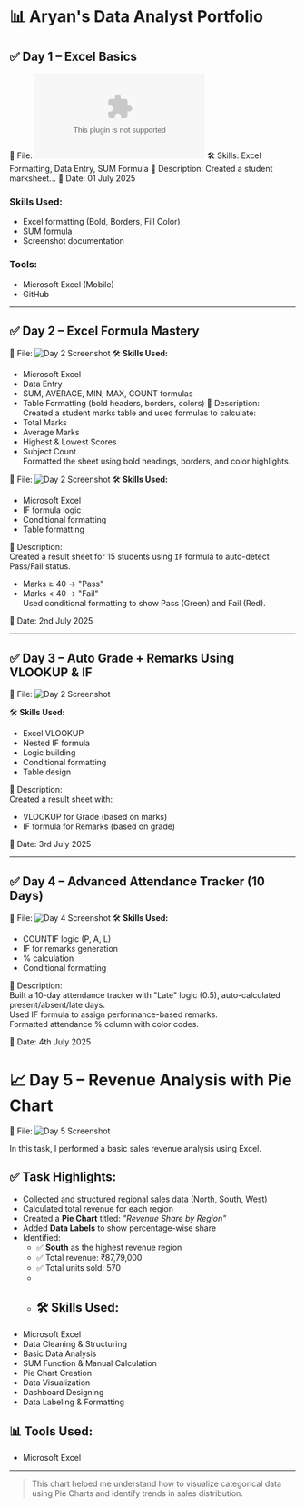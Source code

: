 # 📊 Aryan's Data Analyst Portfolio

## ✅ Day 1 – Excel Basics

📁 File: ![Day 1 Screenshot](./Aryan_Excel_day1_project.xls)
🛠️ Skills: Excel Formatting, Data Entry, SUM Formula
📝 Description: Created a student marksheet...
📅 Date: 01 July 2025
### Skills Used:
- Excel formatting (Bold, Borders, Fill Color)
- SUM formula
- Screenshot documentation

### Tools:
- Microsoft Excel (Mobile)
- GitHub


---

## ✅ Day 2 – Excel Formula Mastery

📁 File: ![Day 2 Screenshot](./Excelpractice2.png) 
🛠️ **Skills Used:**
- Microsoft Excel
- Data Entry
- SUM, AVERAGE, MIN, MAX, COUNT formulas
- Table Formatting (bold headers, borders, colors)
📝 Description:  
Created a student marks table and used formulas to calculate:
- Total Marks
- Average Marks
- Highest & Lowest Scores
- Subject Count  
Formatted the sheet using bold headings, borders, and color highlights.

📁 File: ![Day 2 Screenshot](./IF_FORMULA_RESULTS.jpg)
🛠️ **Skills Used:**
- Microsoft Excel
- IF formula logic
- Conditional formatting
- Table formatting

📝 Description:  
Created a result sheet for 15 students using `IF` formula to auto-detect Pass/Fail status.  
- Marks ≥ 40 → "Pass"  
- Marks < 40 → "Fail"  
Used conditional formatting to show Pass (Green) and Fail (Red).

📅 Date: 2nd July 2025

---

## ✅ Day 3 – Auto Grade + Remarks Using VLOOKUP & IF

📁 File: ![Day 2 Screenshot](./VLOOKUP_PRACTICE.jpg)

🛠️ **Skills Used:**
- Excel VLOOKUP
- Nested IF formula
- Logic building
- Conditional formatting
- Table design

📝 Description:  
Created a result sheet with:
- VLOOKUP for Grade (based on marks)
- IF formula for Remarks (based on grade)

📅 Date: 3rd July 2025


---

## ✅ Day 4 – Advanced Attendance Tracker (10 Days)

📁 File: ![Day 4 Screenshot](./ATTENDANCE_TRACKER_10DAYS.jpg)
🛠️ **Skills Used:**
- COUNTIF logic (P, A, L)
- IF for remarks generation
- % calculation
- Conditional formatting

📝 Description:  
Built a 10-day attendance tracker with "Late" logic (0.5), auto-calculated present/absent/late days.  
Used IF formula to assign performance-based remarks.  
Formatted attendance % column with color codes.

📅 Date: 4th July 2025

# 📈 Day 5 – Revenue Analysis with Pie Chart
📁 File: ![Day 5 Screenshot](./SALES_REVENUE.jpg)

In this task, I performed a basic sales revenue analysis using Excel.

## ✅ Task Highlights:

- Collected and structured regional sales data (North, South, West)
- Calculated total revenue for each region
- Created a **Pie Chart** titled: *"Revenue Share by Region"*
- Added **Data Labels** to show percentage-wise share
- Identified:
  - ✅ **South** as the highest revenue region
  - ✅ Total revenue: ₹87,79,000
  - ✅ Total units sold: 570
  - 
  - ## 🛠️ Skills Used:
- Microsoft Excel
- Data Cleaning & Structuring
- Basic Data Analysis
- SUM Function & Manual Calculation
- Pie Chart Creation
- Data Visualization
- Dashboard Designing 
- Data Labeling & Formatting

## 📊 Tools Used:
- Microsoft Excel

---
> This chart helped me understand how to visualize categorical data using Pie Charts and identify trends in sales distribution.


